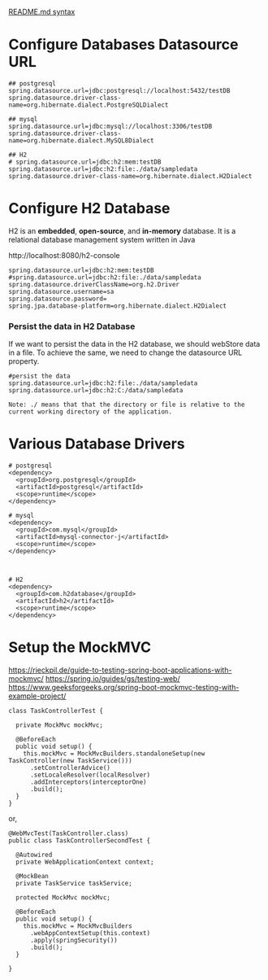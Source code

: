 [README.md syntax](https://docs.github.com/en/get-started/writing-on-github/getting-started-with-writing-and-formatting-on-github/basic-writing-and-formatting-syntax)

# Configure Databases Datasource URL
```
## postgresql
spring.datasource.url=jdbc:postgresql://localhost:5432/testDB
spring.datasource.driver-class-name=org.hibernate.dialect.PostgreSQLDialect

## mysql
spring.datasource.url=jdbc:mysql://localhost:3306/testDB
spring.datasource.driver-class-name=org.hibernate.dialect.MySQL8Dialect

## H2
# spring.datasource.url=jdbc:h2:mem:testDB
spring.datasource.url=jdbc:h2:file:./data/sampledata  
spring.datasource.driver-class-name=org.hibernate.dialect.H2Dialect
```

# Configure H2 Database
H2 is an **embedded**, **open-source**, and **in-memory** database. It is a relational database management system written in Java

http://localhost:8080/h2-console
```
spring.datasource.url=jdbc:h2:mem:testDB
#spring.datasource.url=jdbc:h2:file:./data/sampledata
spring.datasource.driverClassName=org.h2.Driver
spring.datasource.username=sa
spring.datasource.password=
spring.jpa.database-platform=org.hibernate.dialect.H2Dialect
```
### Persist the data in H2 Database
If we want to persist the data in the H2 database, we should webStore data in a file. To achieve the same, we need to change the datasource URL property.
```
#persist the data
spring.datasource.url=jdbc:h2:file:./data/sampledata
spring.datasource.url=jdbc:h2:C:/data/sampledata

Note: ./ means that that the directory or file is relative to the current working directory of the application.
```

# Various Database Drivers
```
# postgresql
<dependency>
  <groupId>org.postgresql</groupId>
  <artifactId>postgresql</artifactId>
  <scope>runtime</scope>
</dependency>

# mysql
<dependency>
  <groupId>com.mysql</groupId>
  <artifactId>mysql-connector-j</artifactId>
  <scope>runtime</scope>
</dependency>



# H2
<dependency>
  <groupId>com.h2database</groupId>
  <artifactId>h2</artifactId>
  <scope>runtime</scope>
</dependency>
```

# Setup the MockMVC
https://rieckpil.de/guide-to-testing-spring-boot-applications-with-mockmvc/
https://spring.io/guides/gs/testing-web/
https://www.geeksforgeeks.org/spring-boot-mockmvc-testing-with-example-project/
```
class TaskControllerTest {
 
  private MockMvc mockMvc;
 
  @BeforeEach
  public void setup() {
    this.mockMvc = MockMvcBuilders.standaloneSetup(new TaskController(new TaskService()))
      .setControllerAdvice()
      .setLocaleResolver(localResolver)
      .addInterceptors(interceptorOne)
      .build();
  }
}
```
or,
```
@WebMvcTest(TaskController.class)
public class TaskControllerSecondTest {
 
  @Autowired
  private WebApplicationContext context;
 
  @MockBean
  private TaskService taskService;
 
  protected MockMvc mockMvc;
 
  @BeforeEach
  public void setup() {
    this.mockMvc = MockMvcBuilders
      .webAppContextSetup(this.context)
      .apply(springSecurity())
      .build();
  }
 
}
```